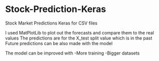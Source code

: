 # Stock-Prediction-Keras
Stock Market Predictions Keras for CSV files 

I used MatPlotLib to plot out the forecasts and compare them to the real values
The predictions are for the X_test split value which is in the past
Future predictions can be also made with the model


The model can be improved with 
-More training 
-Bigger datasets
